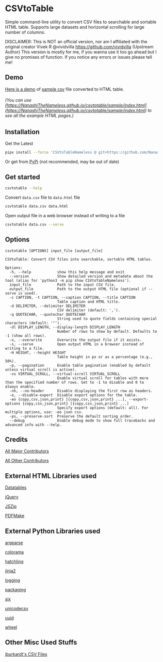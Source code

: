 # CSVtoTable

Simple command-line utility to convert CSV files to searchable and
sortable HTML table. Supports large datasets and horizontal scrolling
for large number of columns.

DISCLAIMER: This is NOT an official version, nor am I affiliated
with the original creator Vivek R \@vividvilla
<https://github.com/vividvilla> (Upstream Author) This version is mostly
for me, if you wanna use it too go ahead but I give no promises of
function. If you notice any errors or issues please tell me!

## Demo

[Here is a demo](<https://NanashiTheNameless.github.io/csvtotable/sample/goog.html>)
of [sample csv](<https://github.com/NanashiTheNameless/csvtotable/blob/master/sample/goog.csv>)
file converted to HTML table.

###### (You can use [https://NanashiTheNameless.github.io/csvtotable/sample/index.html](<https://NanashiTheNameless.github.io/csvtotable/sample/index.html>) to see all the example HTML pages.)

## Installation

Get the Latest

```sh
pipx install --force 'CSVtoTableNameless @ git+https://github.com/NanashiTheNameless/csvtotable@master'
```

Or get from [PyPi](<https://pypi.org/project/CSVtoTableNameless/>) (not recommended, may be out of date)

## Get started

```sh
csvtotable --help
```

Convert `data.csv` file to `data.html` file

```sh
csvtotable data.csv data.html
```

Open output file in a web browser instead of writing to a file

```sh
csvtotable data.csv --serve
```

## Options

```text
csvtotable [OPTIONS] input_file [output_file]

CSVtoTable: Convert CSV files into searchable, sortable HTML tables.

Options:
  -h, --help            show this help message and exit
  --version             Show detailed version and metadata about the tool (alias for 'python3 -m pip show CSVtoTableNameless').
  input_file            Path to the input CSV file.
  output_file           Path to the output HTML file (optional if --serve is used).
  -c CAPTION, -t CAPTION, --caption CAPTION, --title CAPTION
                        Table caption and HTML title.
  -d DELIMITER, --delimiter DELIMITER
                        CSV delimiter (default: ',').
  -q QUOTECHAR, --quotechar QUOTECHAR
                        String used to quote fields containing special characters (default: '"').
  -dl DISPLAY_LENGTH, --display-length DISPLAY_LENGTH
                        Number of rows to show by default. Defaults to -1 (show all rows).
  -o, --overwrite       Overwrite the output file if it exists.
  -s, --serve           Open output HTML in a browser instead of writing to a file.
  -H HEIGHT, --height HEIGHT
                        Table height in px or as a percentage (e.g., 50%).
  -p, --pagination      Enable table pagination (enabled by default unless virtual scroll is active).
  -vs VIRTUAL_SCROLL, --virtual-scroll VIRTUAL_SCROLL
                        Enable virtual scroll for tables with more than the specified number of rows. Set to -1 to disable and 0 to always enable.
  -nh, --no-header      Disable displaying the first row as headers.
  -e, --disable-export  Disable export options for the table.
  -eo {copy,csv,json,print} [{copy,csv,json,print} ...], --export-options {copy,csv,json,print} [{copy,csv,json,print} ...]
                        Specify export options (default: all). For multiple options, use: -eo json csv.
  -ps, --preserve-sort  Preserve the default sorting order.
  --debug               Enable debug mode to show full tracebacks and advanced info with --help.
```

## Credits

[All Major Contributors](<CONTRIBUTORS.md>)

[All Other Contributors](<https://github.com/NanashiTheNameless/csvtotable/graphs/contributors>)

## External HTML Libraries used

[Datatables](<https://datatables.net>)

[jQuery](<https://jquery.com>)

[JSZip](<https://stuk.github.io/jszip>)

[PDFMake](<https://github.com/bpampuch/pdfmake>)

## External Python Libraries used

[argparse](<https://pypi.org/project/argparse>)

[colorama](<https://pypi.org/project/colorama>)

[hatchling](<https://pypi.org/project/hatchling>)

[jinja2](<https://pypi.org/project/Jinja2>)

[logging](<https://pypi.org/project/logging>)

[packaging](<https://pypi.org/project/packaging>)

[six](<https://pypi.org/project/six>)

[unicodecsv](<https://pypi.org/project/unicodecsv>)

[uuid](<https://pypi.org/project/uuid>)

[wheel](<https://pypi.org/project/wheel>)

## Other Misc Used Stuffs

[jburkardt's CSV Files](<https://people.sc.fsu.edu/~jburkardt/data/csv/csv.html>)
